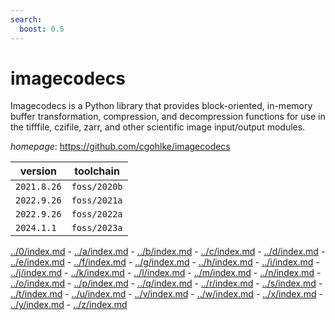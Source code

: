 ```yaml
---
search:
  boost: 0.5
---
```

# imagecodecs

Imagecodecs is a Python library that provides block-oriented, in-memory buffer transformation, compression, and decompression functions for use in the tifffile, czifile, zarr, and other scientific image input/output modules.

*homepage*: <https://github.com/cgohlke/imagecodecs>

version | toolchain
--------|----------
``2021.8.26`` | ``foss/2020b``
``2022.9.26`` | ``foss/2021a``
``2022.9.26`` | ``foss/2022a``
``2024.1.1`` | ``foss/2023a``

[../0/index.md](0) - [../a/index.md](a) - [../b/index.md](b) - [../c/index.md](c) - [../d/index.md](d) - [../e/index.md](e) - [../f/index.md](f) - [../g/index.md](g) - [../h/index.md](h) - [../i/index.md](i) - [../j/index.md](j) - [../k/index.md](k) - [../l/index.md](l) - [../m/index.md](m) - [../n/index.md](n) - [../o/index.md](o) - [../p/index.md](p) - [../q/index.md](q) - [../r/index.md](r) - [../s/index.md](s) - [../t/index.md](t) - [../u/index.md](u) - [../v/index.md](v) - [../w/index.md](w) - [../x/index.md](x) - [../y/index.md](y) - [../z/index.md](z)

